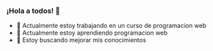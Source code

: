 ### ¡Hola a todos! 👋
- 🔭 Actualmente estoy trabajando en un curso de programacion web
- 🌱 Actualmente estoy aprendiendo programacion web
- 🤔 Estoy buscando mejorar mis conocimientos
